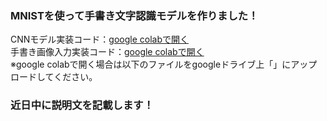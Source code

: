 ### MNISTを使って手書き文字認識モデルを作りました！

CNNモデル実装コード：[google colabで開く](https://colab.research.google.com/drive/1ATdbXgwzk8C89-u_ynR5qeLyOORCPMHH?usp=sharing)<br>
手書き画像入力実装コード：[google colabで開く](https://colab.research.google.com/drive/1BSXPZjxtSLLvg7uFILv3ItdMVXjOspZK?usp=sharing)<br>
※google colabで開く場合は以下のファイルをgoogleドライブ上「」にアップロードしてください。

### 近日中に説明文を記載します！

